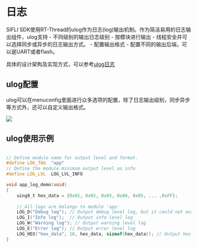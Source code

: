 # 日志

SIFLI SDK使用RT-Thread的ulog作为日志(log)输出机制。作为简洁易用的日志输出组件，ulog支持
	- 不同级别的输出日志级别
	- 按模块进行输出
	- 线程安全并可以选择同步或异步的日志输出方式。
	- 配置输出格式
	- 配置不同的输出后端，可以是UART或者flash。

具体的设计架构及实现方式，可以参考<a href="https://www.rt-thread.org/document/site/programming-manual/ulog/ulog">ulog日志</a> 

## ulog配置

ulog可以在menuconfig里面进行众多选项的配置，除了日志输出级别，同步异步等方式外，还可以自定义输出格式。

![](/assets/logger_config.png)

## ulog使用示例

```c

// Define module name for output level and format.
#define LOG_TAG  "app"
// Define the module minimum output level as info
#define LOG_LVL  LOG_LVL_INFO

void app_log_demo(void)
{
	uing8_t hex_data = {0x01, 0x02, 0x03, 0x04, 0x05, ... ,0xFF};
	
	// All logs are belongs to module 'app'
	LOG_D("Debug log"); // Output debug level log, but it could not output due to module 'app' set the log level as info.
	LOG_I("Info log");  // Output info level log
	LOG_W("Warning log"); // Output warning level log
	LOG_E("Error log"); // Output error level log
	LOG_HEX("hex_data", 16, hex_data, sizeof(hex_data)); // Output hex data
}

```

